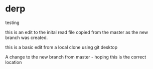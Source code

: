 # derp
testing

this is an edit to the inital read file copied from the master as the new branch was created. 

this is a basic edit from a local clone using git desktop

A change to the new branch from master - hoping this is the correct location